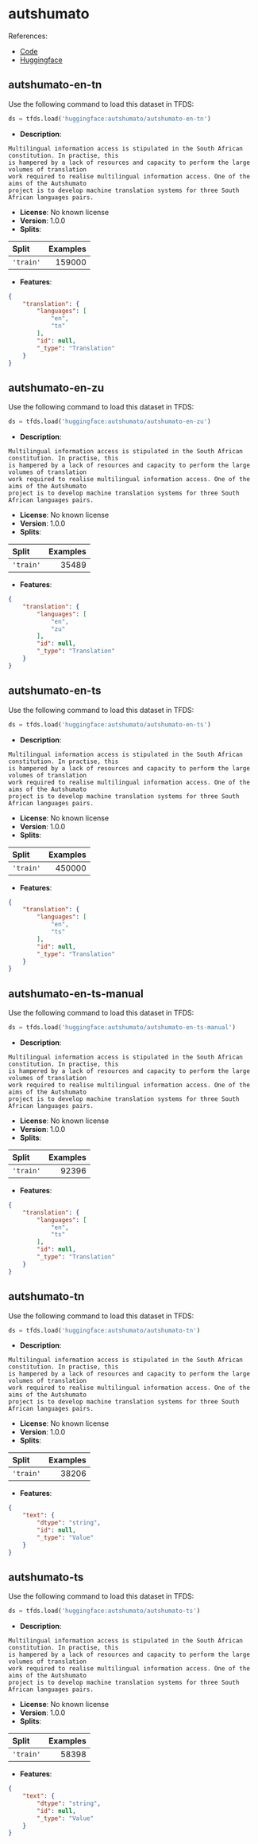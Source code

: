 # autshumato

References:

*   [Code](https://github.com/huggingface/datasets/blob/master/datasets/autshumato)
*   [Huggingface](https://huggingface.co/datasets/autshumato)


## autshumato-en-tn


Use the following command to load this dataset in TFDS:

```python
ds = tfds.load('huggingface:autshumato/autshumato-en-tn')
```

*   **Description**:

```
Multilingual information access is stipulated in the South African constitution. In practise, this
is hampered by a lack of resources and capacity to perform the large volumes of translation
work required to realise multilingual information access. One of the aims of the Autshumato
project is to develop machine translation systems for three South African languages pairs.
```

*   **License**: No known license
*   **Version**: 1.0.0
*   **Splits**:

Split  | Examples
:----- | -------:
`'train'` | 159000

*   **Features**:

```json
{
    "translation": {
        "languages": [
            "en",
            "tn"
        ],
        "id": null,
        "_type": "Translation"
    }
}
```



## autshumato-en-zu


Use the following command to load this dataset in TFDS:

```python
ds = tfds.load('huggingface:autshumato/autshumato-en-zu')
```

*   **Description**:

```
Multilingual information access is stipulated in the South African constitution. In practise, this
is hampered by a lack of resources and capacity to perform the large volumes of translation
work required to realise multilingual information access. One of the aims of the Autshumato
project is to develop machine translation systems for three South African languages pairs.
```

*   **License**: No known license
*   **Version**: 1.0.0
*   **Splits**:

Split  | Examples
:----- | -------:
`'train'` | 35489

*   **Features**:

```json
{
    "translation": {
        "languages": [
            "en",
            "zu"
        ],
        "id": null,
        "_type": "Translation"
    }
}
```



## autshumato-en-ts


Use the following command to load this dataset in TFDS:

```python
ds = tfds.load('huggingface:autshumato/autshumato-en-ts')
```

*   **Description**:

```
Multilingual information access is stipulated in the South African constitution. In practise, this
is hampered by a lack of resources and capacity to perform the large volumes of translation
work required to realise multilingual information access. One of the aims of the Autshumato
project is to develop machine translation systems for three South African languages pairs.
```

*   **License**: No known license
*   **Version**: 1.0.0
*   **Splits**:

Split  | Examples
:----- | -------:
`'train'` | 450000

*   **Features**:

```json
{
    "translation": {
        "languages": [
            "en",
            "ts"
        ],
        "id": null,
        "_type": "Translation"
    }
}
```



## autshumato-en-ts-manual


Use the following command to load this dataset in TFDS:

```python
ds = tfds.load('huggingface:autshumato/autshumato-en-ts-manual')
```

*   **Description**:

```
Multilingual information access is stipulated in the South African constitution. In practise, this
is hampered by a lack of resources and capacity to perform the large volumes of translation
work required to realise multilingual information access. One of the aims of the Autshumato
project is to develop machine translation systems for three South African languages pairs.
```

*   **License**: No known license
*   **Version**: 1.0.0
*   **Splits**:

Split  | Examples
:----- | -------:
`'train'` | 92396

*   **Features**:

```json
{
    "translation": {
        "languages": [
            "en",
            "ts"
        ],
        "id": null,
        "_type": "Translation"
    }
}
```



## autshumato-tn


Use the following command to load this dataset in TFDS:

```python
ds = tfds.load('huggingface:autshumato/autshumato-tn')
```

*   **Description**:

```
Multilingual information access is stipulated in the South African constitution. In practise, this
is hampered by a lack of resources and capacity to perform the large volumes of translation
work required to realise multilingual information access. One of the aims of the Autshumato
project is to develop machine translation systems for three South African languages pairs.
```

*   **License**: No known license
*   **Version**: 1.0.0
*   **Splits**:

Split  | Examples
:----- | -------:
`'train'` | 38206

*   **Features**:

```json
{
    "text": {
        "dtype": "string",
        "id": null,
        "_type": "Value"
    }
}
```



## autshumato-ts


Use the following command to load this dataset in TFDS:

```python
ds = tfds.load('huggingface:autshumato/autshumato-ts')
```

*   **Description**:

```
Multilingual information access is stipulated in the South African constitution. In practise, this
is hampered by a lack of resources and capacity to perform the large volumes of translation
work required to realise multilingual information access. One of the aims of the Autshumato
project is to develop machine translation systems for three South African languages pairs.
```

*   **License**: No known license
*   **Version**: 1.0.0
*   **Splits**:

Split  | Examples
:----- | -------:
`'train'` | 58398

*   **Features**:

```json
{
    "text": {
        "dtype": "string",
        "id": null,
        "_type": "Value"
    }
}
```


